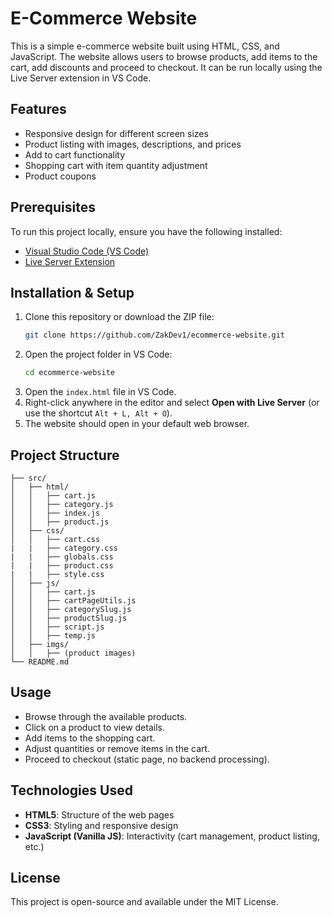 # E-Commerce Website

This is a simple e-commerce website built using HTML, CSS, and JavaScript. The website allows users to browse products, add items to the cart, add discounts and proceed to checkout. It can be run locally using the Live Server extension in VS Code.

## Features
- Responsive design for different screen sizes
- Product listing with images, descriptions, and prices
- Add to cart functionality
- Shopping cart with item quantity adjustment
- Product coupons

## Prerequisites
To run this project locally, ensure you have the following installed:
- [Visual Studio Code (VS Code)](https://code.visualstudio.com/)
- [Live Server Extension](https://marketplace.visualstudio.com/items?itemName=ritwickdey.LiveServer)

## Installation & Setup
1. Clone this repository or download the ZIP file:
   ```sh
   git clone https://github.com/ZakDev1/ecommerce-website.git
   ```
2. Open the project folder in VS Code:
   ```sh
   cd ecommerce-website
   ```
3. Open the `index.html` file in VS Code.
4. Right-click anywhere in the editor and select **Open with Live Server** (or use the shortcut `Alt + L, Alt + O`).
5. The website should open in your default web browser.

## Project Structure
```
├── src/
│   ├── html/
│   │   ├── cart.js
│   │   ├── category.js
│   │   ├── index.js
│   │   ├── product.js
│   ├── css/
│   │   ├── cart.css
|   |   ├── category.css
|   |   ├── globals.css
|   |   ├── product.css
|   |   ├── style.css
│   ├── js/
│   │   ├── cart.js
│   │   ├── cartPageUtils.js
│   │   ├── categorySlug.js
│   │   ├── productSlug.js
│   │   ├── script.js
│   │   ├── temp.js
│   ├── imgs/
│   │   ├── (product images)
└── README.md
```

## Usage
- Browse through the available products.
- Click on a product to view details.
- Add items to the shopping cart.
- Adjust quantities or remove items in the cart.
- Proceed to checkout (static page, no backend processing).

## Technologies Used
- **HTML5**: Structure of the web pages
- **CSS3**: Styling and responsive design
- **JavaScript (Vanilla JS)**: Interactivity (cart management, product listing, etc.)

## License
This project is open-source and available under the MIT License.